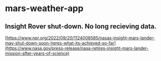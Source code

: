 # mars-weather-app
## Insight Rover shut-down. No long recieving data.

[https://www.npr.org/2022/09/20/1124008585/nasas-insight-mars-lander-may-shut-down-soon-heres-what-its-achieved-so-far](https://www.nasa.gov/press-release/nasa-retires-insight-mars-lander-mission-after-years-of-science)
